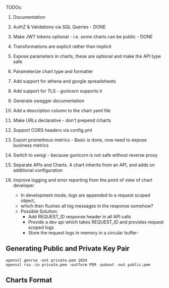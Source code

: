 TODOs:
1. Documentation
1. AuthZ & Validations via SQL Queries - DONE
1. Make JWT tokens optional - i.e. some charts can be public - DONE

1. Transformations are explicit rather than implicit
1. Expose parameters in charts, these are optional and make the API type safe 
1. Parameterize chart type and formatter
1. Add support for athena and google spreadsheets
1. Add support for TLS - gunicorn supports it
1. Generate swagger documentation
1. Add a description column to the chart yaml file

1. Make URLs declarative - don't prepend /charts
1. Support CORS headers via config.yml
1. Export prometheus metrics - Basic is done, now need to expose business metrics
1. Switch to uwsgi - because gunicorn is not safe without reverse proxy
1. Separate APIs and Charts. A chart inherits from an API, and adds on additional configuration
1. Improve logging and error reporting from the point of view of chart developer
    - In development mode, logs are appended to a request scoped object, 
    - which then flushes all log messages in the response somehow?
    - Possible Solution: 
        - Add REQUEST_ID response header in all API calls
        - Provide a dev api which takes REQUEST_ID and provides request scoped logs
        - Store the request logs in memory in a circular buffer-

Generating Public and Private Key Pair
--------------------------------------

```
openssl genrsa -out private.pem 1024
openssl rsa -in private.pem -outform PEM -pubout -out public.pem
```

Charts Format
-------------
